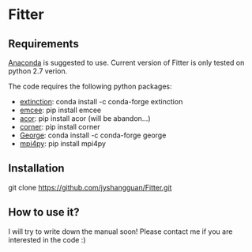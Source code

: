 # Fitter

## Requirements

[Anaconda](https://www.continuum.io/) is suggested to use. Current version of Fitter is only tested on python 2.7 verion.

The code requires the following python packages:
* [extinction](http://extinction.readthedocs.io/en/latest/index.html): conda install -c conda-forge extinction
* [emcee](http://dan.iel.fm/emcee/current/): pip install emcee
* [acor](https://github.com/dfm/acor): pip install acor (will be abandon...)
* [corner](http://corner.readthedocs.io/en/latest/#): pip install corner
* [George](http://dan.iel.fm/george/current/): conda install -c conda-forge george
* [mpi4py](https://mpi4py.readthedocs.io/en/stable/): pip install mpi4py

## Installation

git clone https://github.com/jyshangguan/Fitter.git

## How to use it?

I will try to write down the manual soon!  Please contact me if you are interested in the code :)
